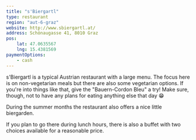 ```yaml
---
title: "s'Biergartl"
type: restaurant
region: "aut-6-graz"
website: http://www.sbiergartl.at/
address: Schönaugasse 41, 8010 Graz
pos:
    lat: 47.0635567
    lng: 15.4381569
paymentOptions:
    - cash
---
```


s'Biergartl is a typical Austrian restaurant with a large menu. The focus here is on non-vegetarian meals but there are also some vegetarian options. If you're into things like that, give the "Bauern-Cordon Bleu" a try! Make sure, though, not to have any plans for eating anything else that day 😁

During the summer months the restaurant also offers a nice little biergarden. 

If you plan to go there during lunch hours, there is also a buffet with two choices available for a reasonable price.
